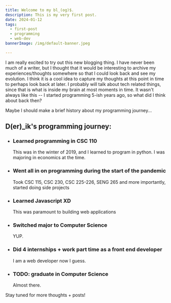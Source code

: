 ```yaml
---
title: Welcome to my bl_(og)$.
description: This is my very first post.
date: 2024-01-12
tags:
  - first-post
  - programming
  - web-dev
bannerImage: /img/default-banner.jpeg

---
```

I am really excited to try out this new blogging thing.
I have never been much of a writer, but I thought that it would be 
interesting to archive my experiences/thoughts somewhere so that I could
look back and see my evolution. I think it is a cool idea to capture my thoughts
at this point in time to perhaps look back at later. I probably will talk about
tech related things, since that is what is inside my brain at most moments in time. 
It wasn't always like this -- I started programming 5-ish years ago, so what did I think
about back then? 

Maybe I should make a brief history about my programming journey...

## D\(er\)_ik's programming journey:

- ### Learned programming in CSC 110

  This was in the winter of 2019, and I learned to program in python. I was majoring 
  in economics at the time. 

- ### Went all in on programming during the start of the pandemic

  Took CSC 115, CSC 230, CSC 225-226, SENG 265 and more importantly, started doing 
  side projects

- ### Learned Javascript XD

  This was paramount to building web applications

- ### Switched major to Computer Science

  YUP. 

- ### Did 4 internships + work part time as a front end developer

  I am a web developer now I guess. 


- ### TODO: graduate in Computer Science

  Almost there.

Stay tuned for more thoughts + posts!
